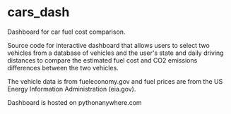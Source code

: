 # cars_dash
Dashboard for car fuel cost comparison.

Source code for interactive dashboard that allows users to select two vehicles from a database of vehicles and the user's state and daily driving distances to compare the estimated fuel cost and CO2 emissions differences between the two vehicles. 

The vehicle data is from fueleconomy.gov and fuel prices are from the US Energy Information Administration (eia.gov).

Dashboard is hosted on pythonanywhere.com
